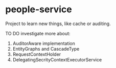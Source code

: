 # people-service
Project to learn new things, like cache or auditing.

TO DO investigate more about:
1. AuditorAware implementation
2. EntityGraphs and CascadeType
3. RequestContextHolder
4. DelegatingSecrityContextExecutorService
